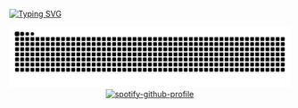 [![Typing SVG](https://readme-typing-svg.herokuapp.com?color=FF3670&size=35&center=true&vCenter=true&width=1000&lines=WELCOME+TO+MY+GITHUB+PROFILE!;MY+NAME+IS+JOZÉ+HERNÁNDEZ;I'M+A+MESSMER+THE+IMPALER)](https://git.io/typing-svg)



<div align="center">
  <picture>
    <source media="(prefers-color-scheme: dark)" srcset="https://raw.githubusercontent.com/huiishan99/huiishan99/output/github-contribution-grid-snake-dark.svg">
    <source media="(prefers-color-scheme: light)" srcset="https://raw.githubusercontent.com/huiishan99/huiishan99/output/github-contribution-grid-snake.svg">
    <img alt="github contribution grid snake animation" src="https://raw.githubusercontent.com/huiishan99/huiishan99/output/github-contribution-grid-snake.svg">
  </picture>  
</div>



<div align="center">
  <a href="https://github.com/kittinan/spotify-github-profile">
    <img src="https://spotify-github-profile.kittinanx.com/api/view?uid=3172duxsvztk6aw6fsqeptfy4mfa&cover_image=true&theme=default&show_offline=false&background_color=000000&interchange=false&bar_color_cover=false&bar_color=ff0080" alt="spotify-github-profile" />
  </a>
</div>

